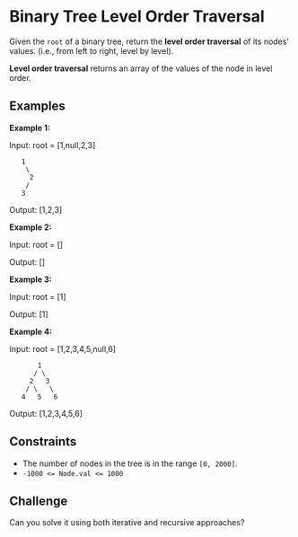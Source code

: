 # Binary Tree Level Order Traversal

Given the `root` of a binary tree, return the **level order traversal** of its nodes' values. (i.e., from left to right, level by level).

**Level order traversal** returns an array of the values of the node in level order.

## Examples

**Example 1:**

Input: root = [1,null,2,3]

```
   1
    \
     2
    /
   3
```

Output: [1,2,3]

**Example 2:**

Input: root = []

Output: []

**Example 3:**

Input: root = [1]

Output: [1]

**Example 4:**

Input: root = [1,2,3,4,5,null,6]

```
       1
      / \
     2   3
    / \   \
   4   5   6
```

Output: [1,2,3,4,5,6]

## Constraints

- The number of nodes in the tree is in the range `[0, 2000]`.
- `-1000 <= Node.val <= 1000`

## Challenge

Can you solve it using both iterative and recursive approaches?
